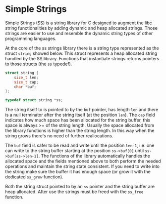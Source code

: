 # Simple Strings

Simple Strings (SS) is a string library for C designed to augment the libc string functionalities by adding dynamic 
and heap allocated strings. Those strings are easier to use and resemble the dynamic string types of other programming 
languages.

At the core of the ss strings library there is a string type represented as the struct `string`
showed below. This struct represents a heap allocated string handled by the SS library. Functions
that instantiate strings returns pointers to those structs (the `ss` typedef).

```c
struct string {
    size_t len;
    size_t cap;
    char *buf;
};

typedef struct string *ss;
```

The string itself to is pointed to by the `buf` pointer, has length `len` and there is a null 
terminator after the string itself (at the position `len`). The `cap` field indicates how much
space has been allocated for the string buffer, this space is always >= of the string length. Usually 
the space allocated from the library functions is higher than the string length. In this way when the 
string grows there's no need of further reallocations.

The `buf` field is safer to be read and write until the position `len-1`, i.e. one can write to the
string buffer starting at the position `ss->buf[0]` until `ss->buf[ss->len-1]`. The functions of the
library automatically handles the allocated space and the fields mentioned above to both perform the 
needed operations and maintain the string state consistent. If you need to write into the string make
sure the buffer it has enough space (or grow it with the dedicated `ss_grow` function).

Both the string struct pointed to by an `ss` pointer and the string buffer are heap allocated. After
use the strings must be freed with the `ss_free` function.
